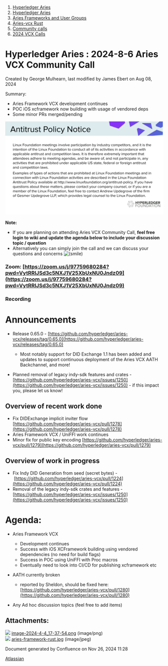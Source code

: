 1. [Hyperledger Aries](index.html)
2. [Hyperledger Aries](Hyperledger-Aries_18481154.html)
3. [Aries Frameworks and User Groups](Aries-Frameworks-and-User-Groups_18481290.html)
4. [Aries-vcx Rust](Aries-vcx-Rust_18499431.html)
5. [Community calls](Community-calls_18499459.html)
6. [2024 VCX Calls](2024-VCX-Calls_18519103.html)

# Hyperledger Aries : 2024-8-6 Aries VCX Community Call

Created by George Mulhearn, last modified by James Ebert on Aug 08, 2024

Summary:

- Aries Framework VCX development continues
- POC iOS xcframework now building with usage of vendored deps
- Some minor PRs merged/pending

![](attachments/18511098/18519520.png?height=250)

**Note:**

- If you are planning on attending Aries VCX Community Call, **feel free login to wiki and update the agenda below to include your discussion topic / question**
- Alternatively you can simply join the call and we can discuss your questions and concerns ![(smile)](images/icons/emoticons/smile.png)

### Zoom: [https://zoom.us/j/97759680284?pwd=VytRRlJSd3c5NXJ1V25XbUxNU0Jndz09](https://zoom.us/j/97759680284?pwd=VytRRlJSd3c5NXJ1V25XbUxNU0Jndz09)

### Recording

# Announcements

- Release 0.65.0 - [https://github.com/hyperledger/aries-vcx/releases/tag/0.65.0](https://github.com/hyperledger/aries-vcx/releases/tag/0.65.0)
  
  - Most notably support for DID Exchange 1.1 has been added and updates to support continuous deployment of the Aries VCX AATH Backchannel, and more!
- Planned removal of legacy indy-sdk features and crates - [https://github.com/hyperledger/aries-vcx/issues/1250](https://github.com/hyperledger/aries-vcx/issues/1250) - if this impact you, please let us know!

## Overview of recent work done

- Fix DIDExchange implicit inviter flow [https://github.com/hyperledger/aries-vcx/pull/1278](https://github.com/hyperledger/aries-vcx/pull/1278)
- Aries Framework VCX / UniFFI work continues
- Minor fix for public key encoding [https://github.com/hyperledger/aries-vcx/pull/1279](https://github.com/hyperledger/aries-vcx/pull/1279)

## Overview of work in progress

- Fix Indy DID Generation from seed (secret bytes) - [https://github.com/hyperledger/aries-vcx/pull/1224](https://github.com/hyperledger/aries-vcx/pull/1224)
- Removal of the legacy indy-sdk crates and features - [https://github.com/hyperledger/aries-vcx/issues/1250](https://github.com/hyperledger/aries-vcx/issues/1250)

# Agenda:

- Aries Framework VCX
  
  - Development continues
  - Success with iOS XCFramework building using vendored dependencies (no need for build flags)
  - Success in POC using UniFFI with Proc macros
  - Eventually need to look into CI/CD for publishing xcframework etc
- AATH currently broken
  
  - reported by Sheldon, should be fixed here: [https://github.com/hyperledger/aries-vcx/pull/1280](https://github.com/hyperledger/aries-vcx/pull/1280)
- Any Ad hoc discussion topics (feel free to add items)

## Attachments:

![](images/icons/bullet_blue.gif) [image-2024-4-4\_17-37-54.png](attachments/18511098/18519520.png) (image/png)  
![](images/icons/bullet_blue.gif) [aries-framework-rust.jpg](attachments/18511098/18519519.jpg) (image/jpeg)

Document generated by Confluence on Nov 26, 2024 11:28

[Atlassian](http://www.atlassian.com/)
